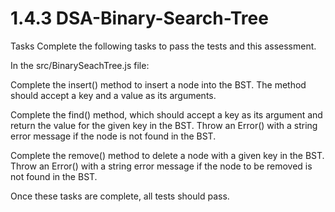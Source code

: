 # 1.4.3 DSA-Binary-Search-Tree

Tasks
Complete the following tasks to pass the tests and this assessment.

In the src/BinarySeachTree.js file:

Complete the insert() method to insert a node into the BST. The method should accept a key and a value as its arguments.

Complete the find() method, which should accept a key as its argument and return the value for the given key in the BST. Throw an Error() with a string error message if the node is not found in the BST.

Complete the remove() method to delete a node with a given key in the BST. Throw an Error() with a string error message if the node to be removed is not found in the BST.

Once these tasks are complete, all tests should pass.
